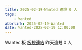 ```yaml
---
title: 2025-02-19-Wanted 違規 0 人
tags:
    - Wanted
abbrlink: 2025-02-19-Wanted
date: Wanted-2025-02-19 12:00:00
---
```

Wanted 板 [板規連結](https://www.ptt.cc/bbs/Wanted/M.1608829773.A.D3B.html)
昨天違規 0 人
